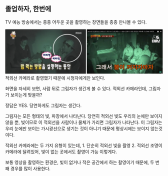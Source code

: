 ## 졸업하자, 한번에
TV 예능 방송에서는 종종 어두운 곳을 촬영하는 장면들을 종종 만나볼 수 있다.

<img src="tvshow.png">
적외선 카메라로 촬영했기 때문에 시청자에게만 보인다.

화면을 자세히 보면, 사람 뒤로 그림자가 생긴게 볼 수 있다.
적외선 카메라인데, 그림자가 보이는게 맞을까?

정답은 YES. 당연하게도 그림자는 생긴다.

그림자는 모든 형태의 빛, 파장에서 나타난다. 당연히 적외선 빛도 우리의 눈에만 보이지 않을 뿐, 빛이므로 이 적외선을 사람이나 물체가 가리면 그림자가 나타난다. 이 그림자는 우리 눈에만 보이는 가시광선으로 생기는 것이 아니기 때문에 평상시에는 보이지 않는것이다.

적외선 카메라에는 두 가지 유형이 있는데,
    1. 단순히 적외선 빛을 촬영
    2. 적외선 조명이 카메라에 달려있어, 빛이 없는 곳에서도 촬영이 가능
이렇게다.

보통 영상을 촬영하는 환경은, 빛이 없거나 적은 공간에서 하는 촬영이기 때문에, 두 번째 경우를 많이 사용한다.
